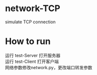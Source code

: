 # network-TCP
 simulate TCP connection 
# How to run
 运行 test-Server 打开服务器   
 运行 test-Client 打开客户端   
 网络参数修改network.py，更改端口转发参数
